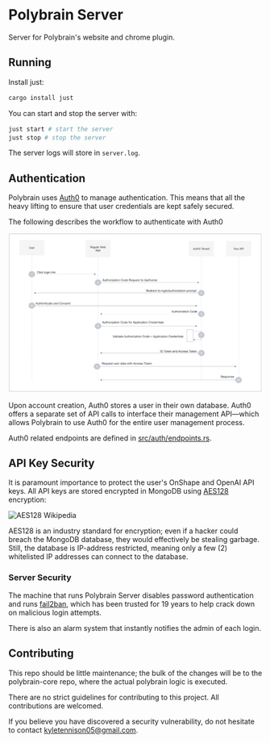 # Polybrain Server

Server for Polybrain's website and chrome plugin.

## Running

Install just:

```sh
cargo install just
```

You can start and stop the server with:

```sh
just start # start the server
just stop # stop the server
```

The server logs will store in `server.log`.

## Authentication

Polybrain uses [Auth0](https://auth0.com/) to manage authentication. This means that all the heavy
lifting to ensure that user credentials are kept safely secured.

The following describes the workflow to authenticate with Auth0

![Auth0 workflow](.github/media/auth0.png)

Upon account creation, Auth0 stores a user in their own database. Auth0 offers a separate set of API calls to interface their management API—which allows Polybrain to use Auth0 for the entire user management process.

Auth0 related endpoints are defined in [src/auth/endpoints.rs](src/auth/endpoints.rs).

## API Key Security

It is paramount importance to protect the user's OnShape and OpenAI API keys. All API keys are stored encrypted in MongoDB using [AES128](https://en.wikipedia.org/wiki/Advanced_Encryption_Standard) encryption:

![AES128 Wikipedia](https://upload.wikimedia.org/wikipedia/commons/thumb/5/50/AES_%28Rijndael%29_Round_Function.png/500px-AES_%28Rijndael%29_Round_Function.png)

AES128 is an industry standard for encryption; even if a hacker could breach the MongoDB database, they would effectively be stealing garbage. Still, the database is IP-address restricted, meaning only a few (2) whitelisted IP addresses can connect to the database.

### Server Security

The machine that runs Polybrain Server disables password authentication and runs [fail2ban](https://github.com/fail2ban/fail2ban), which has been trusted for 19 years to help crack down on malicious login attempts.

There is also an alarm system that instantly notifies the admin of each login.

## Contributing

This repo should be little maintenance; the bulk of the changes will be to the polybrain-core repo, where the actual polybrain logic is executed.

There are no strict guidelines for contributing to this project. All contributions are welcomed.

If you believe you have discovered a security vulnerability, do not hesitate to contact [kyletennison05@gmail.com](mailto:kyletennison05@gmail.com).
